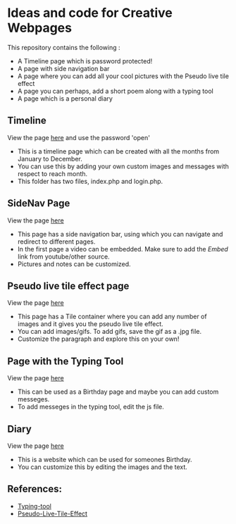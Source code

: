 # Ideas and code for Creative Webpages

This repository contains the following :
+  A Timeline page which is password protected!
+  A page with side navigation bar
+  A page where you can add all your cool pictures with the Pseudo live tile effect
+  A page you can perhaps, add a short poem along with a typing tool
+  A page which is a personal diary

## Timeline
View the page [here](http://ladywithadarkside.com/webpages/TimeLinePage/login.php) and use the password 'open'
 + This is a timeline page which can be created with all the months from January to December. 
 + You can use this by adding your own custom images and messages with respect to reach month.
 + This folder has two files, index.php and login.php.
 

## SideNav Page
View the page [here](http://ladywithadarkside.com/webpages/SideNav/)
+ This page has a side navigation bar, using which you can navigate and redirect to different pages.
+ In the first page a video can be embedded. Make sure to add the *Embed* link from youtube/other source.
+ Pictures and notes can be customized.

## Pseudo live tile effect page
View the page [here](http://ladywithadarkside.com/webpages/PseudoLiveTiles/)
+ This page has a Tile container where you can add any number of images and it gives you the pseudo live tile effect.
+ You can add images/gifs. To add gifs, save the gif as a .jpg file.
+ Customize the paragraph and explore this on your own!

## Page with the Typing Tool
View the page [here](http://ladywithadarkside.com/webpages/TypingTool/)
+ This can be used as a Birthday page and maybe you can add custom messeges.
+ To add messeges in the typing tool, edit the js file.

## Diary
View the page [here](http://ladywithadarkside.com/webpages/Diary/)
+ This is a website which can be used for someones Birthday.
+ You can customize this by editing the images and the text.

## References:
+ [Typing-tool](https://github.com/ashwin-pc/Typing-Tool)
+ [Pseudo-Live-Tile-Effect](https://codepen.io/Werty7098/pen/apJdLV)
